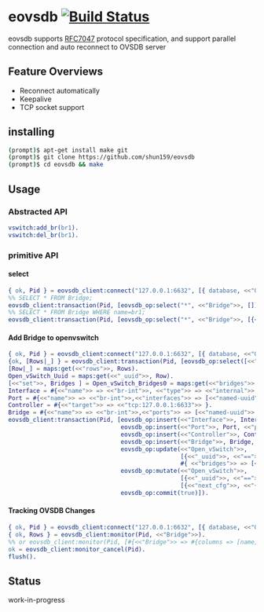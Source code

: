 eovsdb [![Build Status](https://travis-ci.org/shun159/eovsdb.svg?branch=master)](https://travis-ci.org/shun159/eovsdb)
===

eovsdb supports [RFC7047](https://tools.ietf.org/html/rfc7047) protocol specification, and support parallel connection and auto reconnect to OVSDB server

## Feature Overviews

- Reconnect automatically
- Keepalive
- TCP socket support

## installing

```bash
(prompt)$ apt-get install make git
(prompt)$ git clone https://github.com/shun159/eovsdb
(prompt)$ cd eovsdb && make
```

## Usage

### Abstracted API

```erlang
vswitch:add_br(br1).
vswitch:del_br(br1).
```

### primitive API

#### select

```erlang
{ ok, Pid } = eovsdb_client:connect("127.0.0.1:6632", [{ database, <<"Open_vSwitch">>}]).
%% SELECT * FROM Bridge;
eovsdb_client:transaction(Pid, [eovsdb_op:select("*", <<"Bridge">>, [])]).
%% SELECT * FROM Bridge WHERE name=br1;
eovsdb_client:transaction(Pid, [eovsdb_op:select("*", <<"Bridge">>, [{<<"name">>, <<"==">>, <<"br1">>}])]).
```

#### Add Bridge to openvswitch

```erlang
{ ok, Pid } = eovsdb_client:connect("127.0.0.1:6632", [{ database, <<"Open_vSwitch">>}]).
{ok, [Rows|_] } = eovsdb_client:transaction(Pid, [eovsdb_op:select([<<"_uuid">>, <<"bridges">>], <<"Open_vSwitch">>, [])]).
[Row|_] = maps:get(<<"rows">>, Rows).
Open_vSwitch_Uuid = maps:get(<<"_uuid">>, Row).
[<<"set">>, Bridges ] = Open_vSwitch_Bridges0 = maps:get(<<"bridges">>, Row).
Interface = #{<<"name">> => <<"br-int">>, <<"type">> => <<"internal">> }.
Port = #{<<"name">> => <<"br-int">>,<<"interfaces">> => [<<"named-uuid">>,<<"interface_br_int">>]}.
Controller = #{<<"target">> => <<"tcp:127.0.0.1:6633">> }.
Bridge = #{<<"name">> => <<"br-int">>,<<"ports">> => [<<"named-uuid">>,<<"port_br_int">>], <<"controller">> => [<<"named-uuid">>, <<"ofc_br_int">>], <<"protocols">> => <<"OpenFlow10">>}.
eovsdb_client:transaction(Pid, [eovsdb_op:insert(<<"Interface">>, Interface, <<"interface_br_int">>),
                                eovsdb_op:insert(<<"Port">>, Port, <<"port_br_int">>),
                                eovsdb_op:insert(<<"Controller">>, Controller, <<"ofc_br_int">>),
                                eovsdb_op:insert(<<"Bridge">>, Bridge, <<"bridge_br_int">>),
                                eovsdb_op:update(<<"Open_vSwitch">>,
                                                 [{<<"_uuid">>, <<"==">> ,Open_vSwitch_Uuid }],
                                                 #{ <<"bridges">> => [<<"set">>, Bridges ++ [[<<"named-uuid">>, <<"bridge_br_int">>]]], other_config => [map, [[<<"flow-restore-wait">>, <<"true">>]]]}),
                                eovsdb_op:mutate(<<"Open_vSwitch">>,
                                                 [{<<"_uuid">>, <<"==">> ,Open_vSwitch_Uuid }],
                                                 [{<<"next_cfg">>, <<"+=">>, 1}]),
                                eovsdb_op:commit(true)]).
```

#### Tracking OVSDB Changes

```erlang
{ ok, Pid } = eovsdb_client:connect("127.0.0.1:6632", [{ database, <<"Open_vSwitch">>}]).
{ ok, Rows } = eovsdb_client:monitor(Pid, <<"Bridge">>).
%% or eovsdb_client:monitor(Pid, [#{<<"Bridge">> => #{columns => [name], select => #{initial => true}}}]).
ok = eovsdb_client:monitor_cancel(Pid).
flush().
```

## Status

work-in-progress
